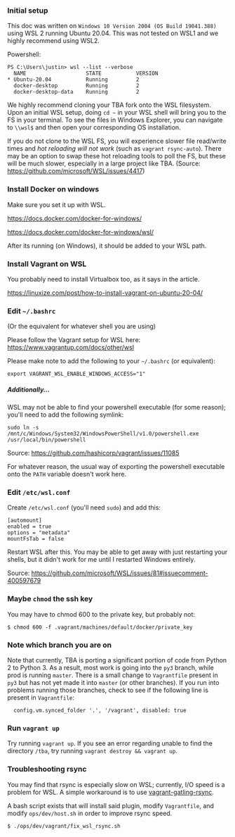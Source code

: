 ### Initial setup

This doc was written on `Windows 10 Version 2004 (OS Build 19041.388)` using WSL 2 running Ubuntu 20.04. This was not tested on WSL1 and we highly recommend using WSL2.

Powershell:

```
PS C:\Users\justin> wsl --list --verbose
  NAME                   STATE           VERSION
* Ubuntu-20.04           Running         2
  docker-desktop         Running         2
  docker-desktop-data    Running         2
```

We highly recommend cloning your TBA fork onto the WSL filesystem. Upon an initial WSL setup, doing `cd ~` in your WSL shell will bring you to the FS in your terminal. To see the files in Windows Explorer, you can navigate to `\\wsl$` and then open your corresponding OS installation.

If you do not clone to the WSL FS, you will experience slower file read/write times and *hot reloading will not work* (such as `vagrant rsync-auto`). There may be an option to swap these hot reloading tools to poll the FS, but these will be much slower, especially in a large project like TBA. (Source: https://github.com/microsoft/WSL/issues/4417)

### Install Docker on windows

Make sure you set it up with WSL.

https://docs.docker.com/docker-for-windows/

https://docs.docker.com/docker-for-windows/wsl/

After its running (on Windows), it should be added to your WSL path.

### Install Vagrant on WSL

You probably need to install Virtualbox too, as it says in the article.

https://linuxize.com/post/how-to-install-vagrant-on-ubuntu-20-04/

### Edit `~/.bashrc`

(Or the equivalent for whatever shell you are using)

Please follow the Vagrant setup for WSL here: https://www.vagrantup.com/docs/other/wsl

Please make note to add the following to your `~/.bashrc` (or equivalent):

```
export VAGRANT_WSL_ENABLE_WINDOWS_ACCESS="1"
```

##### Additionally...

WSL may not be able to find your powershell executable (for some reason); you'll need to add the following symlink:

```
sudo ln -s /mnt/c/Windows/System32/WindowsPowerShell/v1.0/powershell.exe /usr/local/bin/powershell
```

Source: https://github.com/hashicorp/vagrant/issues/11085

For whatever reason, the usual way of exporting the powershell executable onto the `PATH` variable doesn't work here.


### Edit `/etc/wsl.conf`

Create `/etc/wsl.conf` (you'll need `sudo`) and add this:

```
[automount]
enabled = true
options = "metadata"
mountFsTab = false
```

Restart WSL after this. You may be able to get away with just restarting your shells, but it didn't work for me until I restarted Windows entirely.

Source: https://github.com/microsoft/WSL/issues/81#issuecomment-400597679

### Maybe `chmod` the ssh key

You may have to chmod 600 to the private key, but probably not:

```
$ chmod 600 -f .vagrant/machines/default/docker/private_key
```

### Note which branch you are on

Note that currently, TBA is porting a significant portion of code from Python 2 to Python 3. As a result, most work is going into the `py3` branch, while prod is running `master`. There is a small change to `Vagrantfile` present in `py3` but has not yet made it into `master` (or other branches). If you run into problems running those branches, check to see if the following line is present in `Vagrantfile`:

```
  config.vm.synced_folder '.', '/vagrant', disabled: true
```

### Run `vagrant up`

Try running `vagrant up`. If you see an error regarding unable to find the directory `/tba`, try running `vagrant destroy && vagrant up`.


### Troubleshooting rsync

You may find that rsync is especially slow on WSL; currently, I/O speed is a problem for WSL. A simple workaround is to use [vagrant-gatling-rsync](https://github.com/smerrill/vagrant-gatling-rsync).

A bash script exists that will install said plugin, modify `Vagrantfile`, and modify `ops/dev/host.sh` in order to improve rsync speed.

```
$ ./ops/dev/vagrant/fix_wsl_rsync.sh
```
